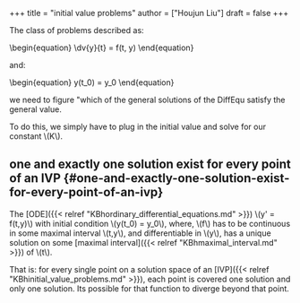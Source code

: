 +++
title = "initial value problems"
author = ["Houjun Liu"]
draft = false
+++

The class of problems described as:

\begin{equation}
\dv{y}{t} = f(t, y)
\end{equation}

and:

\begin{equation}
y(t\_0) = y\_0
\end{equation}

we need to figure "which of the general solutions of the DiffEqu satisfy the general value.

To do this, we simply have to plug in the initial value and solve for our constant \\(K\\).


## one and exactly one solution exist for every point of an IVP {#one-and-exactly-one-solution-exist-for-every-point-of-an-ivp}

The [ODE]({{< relref "KBhordinary_differential_equations.md" >}}) \\(y' = f(t,y)\\) with initial condition \\(y(t\_0) = y\_0\\), where, \\(f\\) has to be continuous in some maximal interval \\(t,y\\), and differentiable in \\(y\\), has a unique solution on some [maximal interval]({{< relref "KBhmaximal_interval.md" >}}) of \\(t\\).

That is: for every single point on a solution space of an [IVP]({{< relref "KBhinitial_value_problems.md" >}}), each point is covered one solution and only one solution. Its possible for that function to diverge beyond that point.
